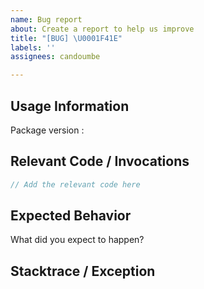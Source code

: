 ```yaml
---
name: Bug report
about: Create a report to help us improve
title: "[BUG] \U0001F41E"
labels: ''
assignees: candoumbe

---
```


## Usage Information ##

Package version : 

## Relevant Code / Invocations
```csharp
// Add the relevant code here
```
     
## Expected Behavior
What did you expect to happen?


## Stacktrace / Exception
```
```
